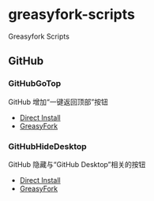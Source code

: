 # greasyfork-scripts

Greasyfork Scripts

## GitHub

### GitHubGoTop

GitHub 增加“一键返回顶部”按钮

* [Direct Install](./scripts/github-go-top.js)
* [GreasyFork](https://greasyfork.org/zh-CN/scripts/392584-githubgotop)

### GitHubHideDesktop

GitHub 隐藏与“GitHub Desktop”相关的按钮

* [Direct Install](./scripts/github-hide-desktop.js)
* [GreasyFork](https://greasyfork.org/zh-CN/scripts/392623-githubhidedesktop)
